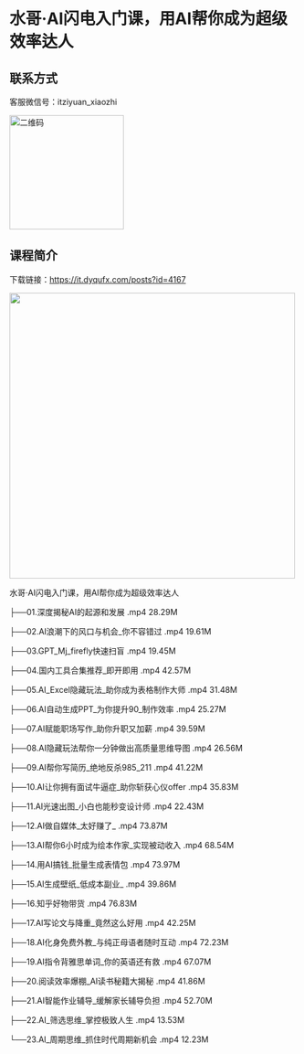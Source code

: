 # 水哥·AI闪电入门课，用AI帮你成为超级效率达人

## 联系方式

客服微信号：itziyuan_xiaozhi

<img src="https://ziyuanyun.oss-cn-guangzhou.aliyuncs.com/common/20240614073449/666b82192834a.jpg" width="200" height="200" alt="二维码">

## 课程简介

下载链接：https://it.dyqufx.com/posts?id=4167

<img src="https://ziyuanyun.oss-cn-guangzhou.aliyuncs.com/yun/20240612073123/6668de4bbb1e0.jpg" width="500" alt="">

  水哥·AI闪电入门课，用AI帮你成为超级效率达人



 ├──01.深度揭秘AI的起源和发展 .mp4 28.29M

 ├──02.AI浪潮下的风口与机会_你不容错过 .mp4 19.61M

 ├──03.GPT_Mj_firefly快速扫盲 .mp4 19.45M

 ├──04.国内工具合集推荐_即开即用 .mp4 42.57M

 ├──05.AI_Excel隐藏玩法_助你成为表格制作大师 .mp4 31.48M

 ├──06.AI自动生成PPT_为你提升90_制作效率 .mp4 25.27M

 ├──07.AI赋能职场写作_助你升职又加薪 .mp4 39.59M

 ├──08.AI隐藏玩法帮你一分钟做出高质量思维导图 .mp4 26.56M

 ├──09.AI帮你写简历_绝地反杀985_211 .mp4 41.22M

 ├──10.AI让你拥有面试牛逼症_助你斩获心仪offer .mp4 35.83M

 ├──11.AI光速出图_小白也能秒变设计师 .mp4 22.43M

 ├──12.AI做自媒体_太好赚了_ .mp4 73.87M

 ├──13.AI帮你6小时成为绘本作家_实现被动收入 .mp4 68.54M

 ├──14.用AI搞钱_批量生成表情包 .mp4 73.97M

 ├──15.AI生成壁纸_低成本副业_ .mp4 39.86M

 ├──16.知乎好物带货 .mp4 76.83M

 ├──17.AI写论文与降重_竟然这么好用 .mp4 42.25M

 ├──18.AI化身免费外教_与纯正母语者随时互动 .mp4 72.23M

 ├──19.AI指令背雅思单词_你的英语还有救 .mp4 67.07M

 ├──20.阅读效率爆棚_AI读书秘籍大揭秘 .mp4 41.86M

 ├──21.AI智能作业辅导_缓解家长辅导负担 .mp4 52.70M

 ├──22.AI_筛选思维_掌控极致人生 .mp4 13.53M

 └──23.AI_周期思维_抓住时代周期新机会 .mp4 12.23M

  